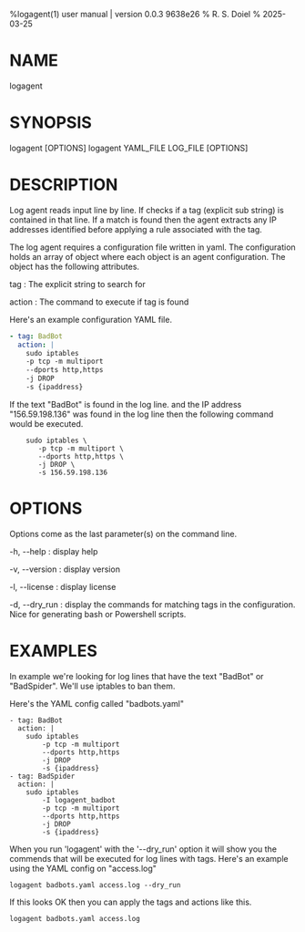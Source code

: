 %logagent(1) user manual | version 0.0.3 9638e26
% R. S. Doiel
% 2025-03-25

# NAME

logagent

# SYNOPSIS

logagent [OPTIONS]
logagent YAML_FILE LOG_FILE [OPTIONS]

# DESCRIPTION

Log agent reads input line by line. If checks if a tag (explicit sub string)
is contained in that line. If a match is found then the agent extracts any
IP addresses identified before applying a rule associated with the tag.

The log agent requires a configuration file written in yaml. The configuration
holds an array of object where each object is an agent configuration. The
object has the following attributes.

tag
: The explicit string to search for

action
: The command to execute if tag is found

Here's an example configuration YAML file.

~~~yaml
- tag: BadBot
  action: |
    sudo iptables
    -p tcp -m multiport
    --dports http,https
    -j DROP
    -s {ipaddress}
~~~

If the text "BadBot" is found in the log line. and the IP address "156.59.198.136" was found in the log line then the following command would be executed.

~~~shell
    sudo iptables \
       -p tcp -m multiport \
       --dports http,https \
       -j DROP \
       -s 156.59.198.136
~~~

# OPTIONS

Options come as the last parameter(s) on the command line.

-h, --help
: display help

-v, --version
: display version

-l, --license
: display license

-d, --dry_run
: display the commands for matching tags in the configuration. Nice
for generating bash or Powershell scripts.

# EXAMPLES

In example we're looking for log lines that have the text "BadBot"
or "BadSpider". We'll use iptables to ban them.

Here's the YAML config called "badbots.yaml"

~~~
- tag: BadBot
  action: |
    sudo iptables
        -p tcp -m multiport
        --dports http,https
        -j DROP
        -s {ipaddress}
- tag: BadSpider
  action: |
    sudo iptables
        -I logagent_badbot
        -p tcp -m multiport
        --dports http,https
        -j DROP
        -s {ipaddress}
~~~

When you run 'logagent' with the '--dry_run' option it
will show you the commends that will be executed for log lines
with tags. Here's an example using the YAML config on "access.log"

~~~
logagent badbots.yaml access.log --dry_run
~~~

If this looks OK then you can apply the tags and actions like this.

~~~
logagent badbots.yaml access.log
~~~


